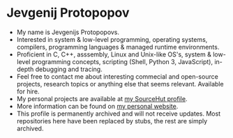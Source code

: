 # Jevgenij Protopopov

* My name is Jevgenijs Protopopovs.
* Interested in system & low-level programming, operating systems, compilers, programming languages & managed runtime environments.
* Proficient in C, C++, asssembly, Linux and Unix-like OS's, system & low-level programming concepts, scripting (Shell, Python 3, JavaScript), in-depth debugging and tracing.
* Feel free to contact me about interesting commecial and open-source projects, research topics or anything else that seems relevant. Available for hire.
* My personal projects are available at [my SourceHut profile](https://git.sr.ht/~jprotopopov/).
* More information can be found on [my personal website](https://www.protopopov.lv).
* This profile is permanently archived and will not receive updates. Most repositories here have been replaced by stubs, the rest are simply archived.

